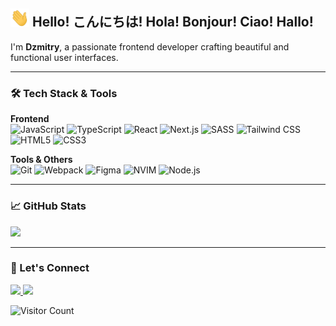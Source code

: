 ## <img src="https://raw.githubusercontent.com/ABSphreak/ABSphreak/master/gifs/Hi.gif" width="30px"> Hello! こんにちは! Hola! Bonjour! Ciao! Hallo!

I'm **Dzmitry**, a passionate frontend developer crafting beautiful and functional user interfaces.

---

### 🛠️ Tech Stack & Tools

**Frontend**  
![JavaScript](https://img.shields.io/badge/-JavaScript-000000?style=flat-square&logo=javascript&logoColor=white)
![TypeScript](https://img.shields.io/badge/-TypeScript-000000?style=flat-square&logo=typescript&logoColor=white)
![React](https://img.shields.io/badge/-React-000000?style=flat-square&logo=react&logoColor=white)
![Next.js](https://img.shields.io/badge/-Next.js-000000?style=flat-square&logo=next.js&logoColor=white)
![SASS](https://img.shields.io/badge/-SASS-000000?style=flat-square&logo=sass&logoColor=white)
![Tailwind CSS](https://img.shields.io/badge/-Tailwind_CSS-000000?style=flat-square&logo=tailwindcss&logoColor=white)
![HTML5](https://img.shields.io/badge/-HTML5-000000?style=flat-square&logo=html5&logoColor=white)
![CSS3](https://img.shields.io/badge/-CSS3-000000?style=flat-square&logo=css3&logoColor=white)

**Tools & Others**  
![Git](https://img.shields.io/badge/-Git-000000?style=flat-square&logo=git&logoColor=white)
![Webpack](https://img.shields.io/badge/-Webpack-000000?style=flat-square&logo=webpack&logoColor=white)
![Figma](https://img.shields.io/badge/-Figma-000000?style=flat-square&logo=figma&logoColor=white)
![NVIM](https://img.shields.io/badge/-NVIM-000000?style=flat-square&logo=neovim&logoColor=white)
![Node.js](https://img.shields.io/badge/-Node.js-000000?style=flat-square&logo=node.js&logoColor=white)

---

### 📈 GitHub Stats

<p align="left">
  <a href="https://github.com/kyoumaw">
    <!-- <img height="180em" src="https://github-readme-stats.vercel.app/api?username=kyoumaw&show_icons=true&theme=dark&hide_border=true&bg_color=000000&title_color=ffffff&text_color=ffffff&icon_color=ffffff" /> -->
    <img height="180em" src="https://github-readme-stats.vercel.app/api/top-langs/?username=kyoumaw&layout=compact&theme=dark&hide_border=true&bg_color=000000&title_color=ffffff&text_color=ffffff&icon_color=ffffff" />
  </a>
</p>

---

### 🤝 Let's Connect

<p align="left">
  <a href="https://www.linkedin.com/in/dzmitrydev" target="_blank">
    <img src="https://img.shields.io/badge/-LinkedIn-000000?style=for-the-badge&logo=linkedin&logoColor=white" />
  </a>
  <a href="mailto:oreincof@gmail.com">
    <img src="https://img.shields.io/badge/-Email-000000?style=for-the-badge&logo=gmail&logoColor=white" />
  </a>
</p>

<div align="left">
  
![Visitor Count](https://komarev.com/ghpvc/?username=kyoumaw&color=000000&style=flat-square)

</div>

<!---
kyoumaw/kyoumaw is a ✨ special ✨ repository because its `README.md` (this file) appears on your GitHub profile.
You can click the Preview link to take a look at your changes.
--->
